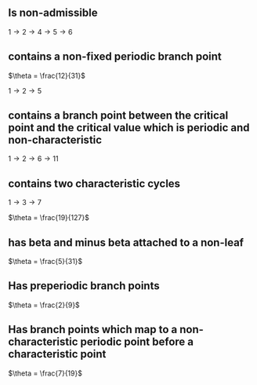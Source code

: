 ## Is non-admissible
$1 \rightarrow 2 \rightarrow 4 \rightarrow 5 \rightarrow 6$

## contains a non-fixed periodic branch point
$\theta = \frac{12}{31}$

$1 \rightarrow 2 \rightarrow 5$

## contains a branch point between the critical point and the critical value which is periodic and non-characteristic
$1 \rightarrow 2 \rightarrow 6 \rightarrow 11$

## contains two characteristic cycles
$1 \rightarrow 3 \rightarrow 7$

$\theta = \frac{19}{127}$

## has beta and minus beta attached to a non-leaf
$\theta = \frac{5}{31}$

## Has preperiodic branch points
$\theta = \frac{2}{9}$

## Has branch points which map to a non-characteristic periodic point before a characteristic point
$\theta = \frac{7}{19}$
